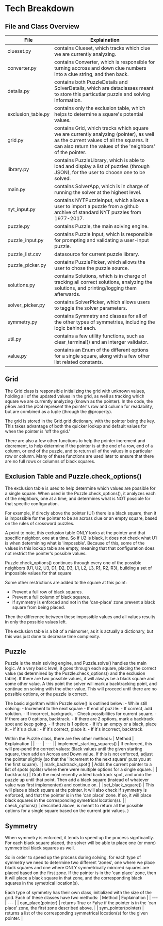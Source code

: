 # Tech Breakdown

## File and Class Overview

| File | Explaination |
| --- | --- |
| clueset.py | contains Clueset, which tracks which clue we are currently analyzing. |
| converter.py | contains Converter, which is responsible for turning accross and down clue numbers into a clue string, and then back.  |
| details.py | contains both PuzzleDetails and SolverDetails, which are dataclasses meant to store this particutlar puzzle and solving information. |
| exclusion_table.py | contains only the exclusion table, which helps to determine a square's potential values. |
| grid.py | contains Grid, which tracks which square we are currently analyzing (pointer), as well as the  current values of all the squares. It can also return the values of the 'neighbors' of the pointer. |
| library.py | contains PuzzleLibrary, which is able to load and display a list of puzzles (through JSON), for the user to choose one to be solved. |
| main.py | contains SolverApp, which is in charge of running the solver at the highest level. |
| nyt_input.py | contains NYTPuzzleInput,  which allows a user to import a puzzle from a github archive of standard NYT puzzles from 1977-2017. |
| puzzle.py |  contains Puzzle, the main solving engine. |
| puzzle_input.py | contains Puzzle Input, which is responsible for prompting and validating a user-input puzzle. |
| puzzle_list.csv | datasource for current puzzle library. |
| puzzle_picker.py | contains PuzzlePicker, which allows the user to chose the puzzle source. |
| solutions.py | contains Solutions, which is in charge of tracking all correct solutions, analyzing the solutions, and printing/logging them afterwards. |
| solver_picker.py | contains SolverPicker, which allows users to taggle the solver parameters. |
| symmetry.py | contains Symmetry and classes for all of the other types of symmetries, including the logic behind each. |
| util.py | contains a few utility functions, such as clear_terminal() and an interger validator. |
| value.py | contains an Enum of the different options for a single square, along with a few other list related constants. |

## Grid
The Grid class is responsible initializing the grid with unknown values, holding all of the updated values in the grid, as well as tracking which square we are currently analyzing (known as the pointer). In the code, the pRow and the pCol represent the pointer's row and column for readability, but are combined as a tuple (through the @property).

The grid is stored in the Grid.grid dictionary, with the pointer being the key. This takes advantage of both the quicker lookup and default values for when the pointer is 'off the grid.'

There are also a few other functions to help the pointer increment and decrement, to help determine if the pointer is at the end of a row, end of a column, or end of the puzzle, and to return all of the values in a particular row or column. Many of these functions are used later to ensure that there are no full rows or columns of black squares.


## Exclusion Table and Puzzle.check_options()
The exclusion table is used to help determine which values are possible for a single square. When used in the Puzzle.check_options(), it analyzes each of the neighbors, one at a time, and determines what is NOT possible for that specific configuration.

For example, if direcly above the pointer (U1) there is a black square, then it is impossible for the pointer to be an across clue or an empty square, based on the rules of crossword puzzles.

A point to note, this exclusion table ONLY looks at the pointer and that specific neighbor, one at a time. So if U2 is black, it does not check what U1 is when determining what is 'impossble'. Because of this, some of the values in this lookup table are empty, meaning that that configuration does not restrict the pointer's possible values.

Puzzle.check_options() continues through every one of the possible neighbors (U1, U2, U3, D1, D2, D3, L1, L2, L3, R1, R2, R3), building a set of impossible values for that square

Some other restrictions are added to the square at this point:
- Prevent a full row of black squares.
- Prevent a full column of black squares.
- If symmetry is enforced and not in the 'can-place' zone prevent a black square from being placed.

Then the difference between these impossible values and all values results in only the possible values left.

The exclusion table is a bit of a misnomer, as it is actually a dictionary, but this was just done to decrease time complexity.


## Puzzle
Puzzle is the main solving engine, and Puzzle.solve() handles the main logic. At a very basic level, it goes through each square, placing the correct value (as determined by the Puzzle.check_options() and the exclusion table). If there are two possible values, it will always be a black square and some other value. A this point the solver will mark a backtracking point, and continue on solving with the other value. This will proceed until there are no possible options, or the puzzle is correct.

The basic algorithm within Puzzle.solve() is outlined below:
        - While still solving:
            - Increment to the next square
            - If end of puzzle:
                - If correct, add solution.
                - If incorrect, backgrack.
            - Check possibilities for current square.
            - If there are 0 options, backtrack.
            - If there are 2 options, mark a backtrack spot and keep going.
            - If there is 1 option:
                - If it's an empty or a black, place it.
                - If it's a clue :
                    - If it's correct, place it.
                    - If it's incorrect, backtrack.

Within the Puzzle class, there are few other methods:
| Method | Explaination |
| --- | --- |
| implement_starting_squares() | If enforced, this will pre-pend the correct values: Black values until the given starting square, then add an Across and Down value. If this is not enforced, adjust the pointer slightly (so that the 'increment to the next square' puts you at the first square). |
| mark_backtrack_spot() | Adds the current pointer to a list of spots (splits) where there were multiple options for a single square. |
| backtrack() | Grab the most recently added backtrack spot, and undo the puzzle up until that point. Then add a black square (instead of whatever value was first implemented) and continue on. |
| set_black_square() | This will place a black square at the pointer. It will also check if symmetry is enforced, and that the pointer is in the 'can place' zone. If so, it will place black squares in the corresponding symetrical location(s). |
| check_options() | described above, is meant to return all the possible options for a single square based on the current grid values. }

## Symmetry
When symmetry is enforced, it tends to speed up the process signficantly. For each black square placed, the solver will be able to place one (or more) symmetrical black squares as well.

So in order to speed up the process during solving, for each type of symmetry we need to determine two different 'zones', one where we place black squares and one where ONLY symmetrically mirrored squares are placed based on the first zone. If the pointer is in the 'can place' zone, then it will place a black square in that zone, and the corresponding black squares in the symetrical location(s).

Each type of symmetry has their own class, initialized with the size of the grid. Each of these classes have two methods:
| Method | Explaination |
| --- | --- |
| can_place(pointer) | returns True or False if the pointer is in the 'can place' zone, the first zone described above. |
| sym_pointer(pointer) | returns a list of the corresponding symmetrical location(s) for the given pointer. |
